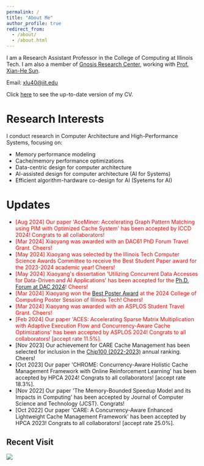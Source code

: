 ```yaml
---
permalink: /
title: "About Me"
author_profile: true
redirect_from: 
  - /about/
  - /about.html
---
```


I am a Research Assistant Professor in the College of Computing at Illinois Tech. I am also a member of [Gnosis Research Center](https://grc.iit.edu/), working with [Prof. Xian-He Sun](http://www.cs.iit.edu/~scs/sun/biography.html). 

Email: xlu40@iit.edu

Click [here](../cv) to see the up-to-date version of my CV.

Research Interests
======
I conduct research in Computer Architecture and High-Performance Systems, focusing on:
- Memory performance modeling
- Cache/memory performance optimizations
- Data-centric design for computer architecture
- AI-assisted design for computer architecture (AI for Systems)
- Efficient algorithm-hardware co-design for AI (Syetems for AI)

Updates
======
- <span style="color:red;">[Aug 2024] Our paper 'AceMiner: Accelerating Graph Pattern Matching using PIM with Optimized Cache System' has been accepted by ICCD 2024! Congrats to all collaborators! </span>
- <span style="color:red;">[Mar 2024] Xiaoyang was awarded with an DAC61 PhD Forum Travel Grant. Cheers! </span>
- <span style="color:red;">[May 2024] Xiaoyang was selected by the Illinois Tech Computer Science Awards Committee to receive the Best Student Paper award for the 2023-2024 academic year! Cheers! </span>
- <span style="color:red;">[May 2024] Xiaoyang's dissertation 'Utilizing Concurrent Data Accesses for Data-Driven and AI Applications' has been accepted for the [Ph.D. Forum at DAC 2024](https://www.dac.com/Attend/Students-Scholarships/PhD-Forum)! Cheers! </span>
- <span style="color:red;">[Mar 2024] Xiaoyang won the [Best Poster Award](../files/Certificates/certificate_2024_college_of_computing_poster.pdf) at the 2024 College of Computing Poster Session of Illinois Tech! Cheers! </span>
- <span style="color:red;">[Mar 2024] Xiaoyang was awarded with an ASPLOS Student Travel Grant. Cheers! </span>
- <span style="color:red;">[Feb 2024] Our paper 'ACES: Accelerating Sparse Matrix Multiplication with Adaptive Execution Flow and Concurrency-Aware Cache Optimizations' has been accepted by ASPLOS 2024! Congrats to all collaborators! [accept rate 11.5%].</span>
- [Nov 2023] Our achievement for CARE Cache Management has been selected for inclusion in the [Chip100 (2022-2023)](https://www.benchcouncil.org/evaluation/chips/annual.html) annual ranking. Cheers!
- [Oct 2023] Our paper 'CHROME: Concurrency-Aware Holistic Cache Management Framework with Online Reinforcement Learning' has been accepted by HPCA 2024! Congrats to all collaborators! [accept rate 18.3%].
- [Nov 2022] Our paper 'The Memory-Bounded Speedup Model and its Impacts in Computing' has been accepted by Journal of Computer Science and Technology (JCST). Congrats!
- [Oct 2022] Our paper 'CARE: A Concurrency-Aware Enhanced Lightweight Cache Management Framework' has been accepted by HPCA 2023! Congrats to all collaborators! [accept rate 25.0%].

## Recent Visit

<a href="https://clustrmaps.com/site/1byqg"  title="Visit tracker"><img src="//www.clustrmaps.com/map_v2.png?d=bsYxMGsaNlwJCwQ8pgkgt0Arixg1DL3me1GDZRUAgL8&cl=ffffff" /></a>
  
